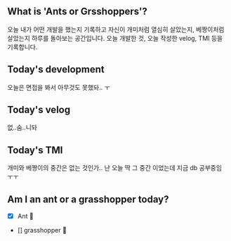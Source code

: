 ## What is 'Ants or Grsshoppers'?
오늘 내가 어떤 개발을 했는지 기록하고 자신이 개미처럼 열심히 살았는지, 베짱이처럼 살았는지 하루를 돌아보는 공간입니다.
오늘 개발한 것, 오늘 작성한 velog, TMI 등을 기록합니다.

## Today's development
오늘은 면접을 봐서 아무것도 못했돠.. ㅜ 

## Today's velog
없..숨..니돠

## Today's TMI
개미와 베짱이의 중간은 없는 것인가.. 난 오늘 딱 그 중간 이었는데 지금 db 공부중임 ㅜㅜ 

## Am I an ant or a grasshopper today?
- [X] Ant 🐜
- [] grasshopper 🦗
